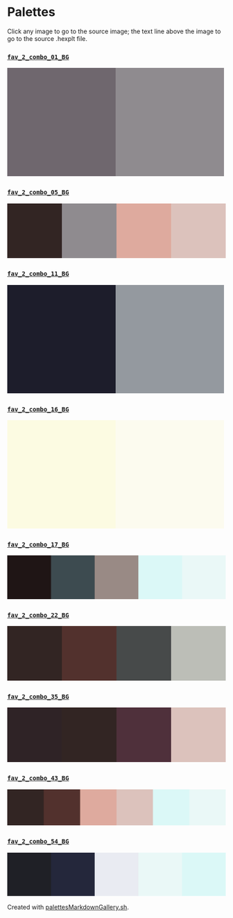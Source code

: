# Palettes

Click any image to go to the source image; the text line above the image to go to the source .hexplt file.

### [`fav_2_combo_01_BG`](fav_2_combo_01_BG.hexplt)

[ ![fav_2_combo_01_BG.png](fav_2_combo_01_BG.png) ](fav_2_combo_01_BG.png)

### [`fav_2_combo_05_BG`](fav_2_combo_05_BG.hexplt)

[ ![fav_2_combo_05_BG.png](fav_2_combo_05_BG.png) ](fav_2_combo_05_BG.png)

### [`fav_2_combo_11_BG`](fav_2_combo_11_BG.hexplt)

[ ![fav_2_combo_11_BG.png](fav_2_combo_11_BG.png) ](fav_2_combo_11_BG.png)

### [`fav_2_combo_16_BG`](fav_2_combo_16_BG.hexplt)

[ ![fav_2_combo_16_BG.png](fav_2_combo_16_BG.png) ](fav_2_combo_16_BG.png)

### [`fav_2_combo_17_BG`](fav_2_combo_17_BG.hexplt)

[ ![fav_2_combo_17_BG.png](fav_2_combo_17_BG.png) ](fav_2_combo_17_BG.png)

### [`fav_2_combo_22_BG`](fav_2_combo_22_BG.hexplt)

[ ![fav_2_combo_22_BG.png](fav_2_combo_22_BG.png) ](fav_2_combo_22_BG.png)

### [`fav_2_combo_35_BG`](fav_2_combo_35_BG.hexplt)

[ ![fav_2_combo_35_BG.png](fav_2_combo_35_BG.png) ](fav_2_combo_35_BG.png)

### [`fav_2_combo_43_BG`](fav_2_combo_43_BG.hexplt)

[ ![fav_2_combo_43_BG.png](fav_2_combo_43_BG.png) ](fav_2_combo_43_BG.png)

### [`fav_2_combo_54_BG`](fav_2_combo_54_BG.hexplt)

[ ![fav_2_combo_54_BG.png](fav_2_combo_54_BG.png) ](fav_2_combo_54_BG.png)

Created with [palettesMarkdownGallery.sh](https://github.com/earthbound19/_ebDev/blob/master/scripts/imgAndVideo/palettesMarkdownGallery.sh).